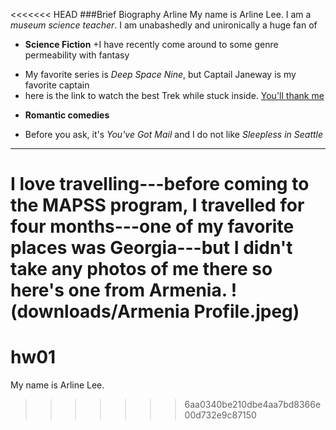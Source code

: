 <<<<<<< HEAD
###Brief Biography Arline
My name is Arline Lee. I am a *museum science teacher*. I am unabashedly and unironically a huge fan of 
* **Science Fiction**
 +I have recently come around to some genre permeability with fantasy
 + My favorite series is *Deep Space Nine*, but Captail Janeway is my favorite captain 
 + here is the link to watch the best Trek while stuck inside. [You'll thank me](https://www.netflix.com/title/70158330?source=35) 
* **Romantic comedies**
 + Before you ask, it's *You've Got Mail* and I do not like *Sleepless in Seattle*
---------
I love travelling---before coming to the MAPSS program, I travelled for four months---one of my favorite places was Georgia---but I didn't take any photos of me there so here's one from Armenia. 
!(downloads/Armenia Profile.jpeg)
=======
# hw01

My name is Arline Lee. 
>>>>>>> 6aa0340be210dbe4aa7bd8366e00d732e9c87150
